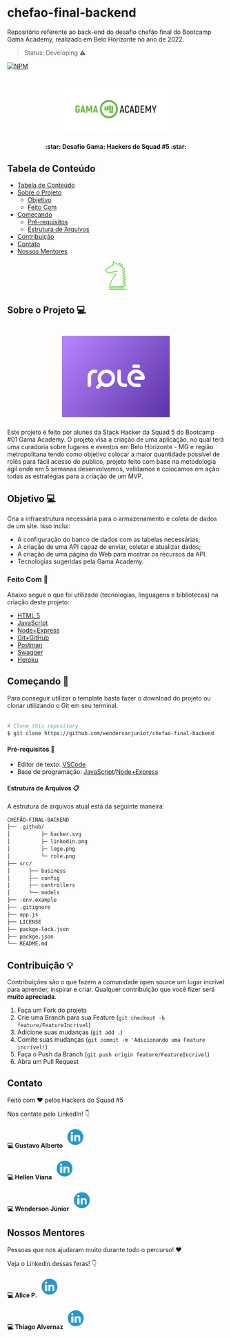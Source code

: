 # chefao-final-backend <!-- substituir pelo nome do projeto -->

Repositório referente ao back-end do desafio chefão final do Bootcamp Gama Academy, realizado em Belo Horizonte no ano de 2022.

> Status: Developing ⚠️

[![NPM](https://img.shields.io/npm/l/react)](https://github.com/wendersonjunior/chefao-final-backend/blob/main/LICENSE)

<h1 align="center">
    <img alt="GamaAcademy" title="#GamaAcademy" src=".github/logo.png" width="250px" />
</h1>

<h4 align="center"> 
	:star: Desafio Gama: Hackers do Squad #5 :star:
	
</h4>

<!-- TABLE OF CONTENTS -->

## Tabela de Conteúdo

- [Tabela de Conteúdo](#tabela-de-conteúdo)
- [Sobre o Projeto](#sobre-o-projeto-)
  - [Objetivo](#objetivo-)
  - [Feito Com](#feito-com-)
- [Começando](#começando-)
  - [Pré-requisitos](#pré-requisitos-large_orange_diamond)
  - [Estrutura de Arquivos](#estrutura-de-arquivos-clipboard)
- [Contribuição](#contribuição-)
- [Contato](#contato)
- [Nossos Mentores](#nossos-mentores)

<!-- ABOUT THE PROJECT -->

<p align="center">
    <img alt="GamaHacker" title="#GamaHacker" src=".github/hacker.svg" width="50px" />
</p>

## Sobre o Projeto 💻
<h1 align="center">
    <img alt="ROLÊ" title="#Role" src=".github/role.png" width="250px" />
</h1>

Este projeto é feito por alunes da Stack Hacker da Squad 5 do Bootcamp #01 Gama Academy. O projeto visa a criação de uma aplicação, no qual terá uma curadoria sobre lugares e eventos em Belo Horizonte - MG e região metropolitana tendo como objetivo colocar a maior quantidade possível de rolês para fácil acesso do publico, projeto feito com base na metodologia ágil onde em 5 semanas desenvolvemos, validamos e colocamos em ação todas as estratégias para a criação de um MVP.

## Objetivo 💻

Cria a infraestrutura necessária para o armazenamento e coleta de dados de um site. Isso inclui:

- A configuração do banco de dados com as tabelas necessárias;
- A criação de uma API capaz de enviar, coletar e atualizar dados;
- A criação de uma página da Web para mostrar os recursos da API.
- Tecnologias sugeridas pela Gama Academy.

### Feito Com 🚀

Abaixo segue o que foi utilizado (tecnologias, linguagens e bibliotecas) na criação deste projeto:

- [HTML 5](https://developer.mozilla.org/pt-BR/docs/Web/HTML/HTML5)
- [JavaScript](https://developer.mozilla.org/pt-BR/docs/Web/JavaScript)
- [Node+Express](https://developer.mozilla.org/pt-BR/docs/Learn/Server-side/Express_Nodejs/Introduction)
- [Git+GitHub](https://git-scm.com/book/pt-br/v2/Come%C3%A7ando-O-B%C3%A1sico-do-Git)
- [Postman](https://www.postman.com/company/about-postman/)
- [Swagger](http://www2.decom.ufop.br/terralab/documentando-sua-api-rest-com-swagger/)
- [Heroku](https://developer.mozilla.org/pt-BR/docs/Learn/Server-side/Express_Nodejs/deployment#example_installing_locallibrary_on_heroku)

<!-- GETTING STARTED -->
## Começando 🏁

Para conseguir utilizar o template basta fazer o download do projeto ou clonar utilizando o Git em seu terminal.

```bash

# Clone this repository
$ git clone https://github.com/wendersonjunior/chefao-final-backend

```

#### Pré-requisitos :large_orange_diamond:

- Editor de texto: [VSCode](https://code.visualstudio.com/)
- Base de programação: [JavaScript](https://developer.mozilla.org/pt-BR/docs/Web/JavaScript)/[Node+Express](https://developer.mozilla.org/pt-BR/docs/Learn/Server-side/Express_Nodejs/Introduction)

#### Estrutura de Arquivos :clipboard:

A estrutura de arquivos atual está da seguinte maneira:

```bash
CHEFÃO-FINAL-BACKEND
├── .github/
│          ├─ hacker.svg
│          ├─ linkedin.png
│          ├─ logo.png
│          └─ role.png
├── src/
│      ├── business
│      ├── config
│      ├── controllers
│      └── models
├── .env.example
├── .gitignore
├── app.js
├── LICENSE
├── packge-lock.json
├── packge.json
└── README.md
```

<!-- CONTRIBUTING -->

## Contribuição 💡

Contribuições são o que fazem a comunidade open source um lugar incrível para aprender, inspirar e criar. Qualquer contribuição que você fizer será **muito apreciada**.

1. Faça um Fork do projeto
2. Crie uma Branch para sua Feature (`git checkout -b feature/FeatureIncrivel`)
3. Adicione suas mudanças (`git add .`)
4. Comite suas mudanças (`git commit -m 'Adicionando uma Feature incrível!`)
5. Faça o Push da Branch (`git push origin feature/FeatureIncrivel`)
6. Abra um Pull Request

<!-- CONTACT -->

## Contato

Feito com :heart: pelos Hackers do Squad #5

<p>Nos contate pelo LinkedIn! 👇</p>

<p><strong>💻 Gustavo Alberto</strong>
  <a href="https://br.linkedin.com/in/gustavo-alberto">
   <img src=".github/linkedin.png" alt="Ícone ou logo do Linkedin" width="50px">
  </a>
</p>

<p><strong>💻 Hellen Viana</strong>
  <a href="https://www.linkedin.com/in/hellen-viana/">
    <img src=".github/linkedin.png" alt="Ícone ou logo do Linkedin" width="50px">
  </a>
</p>

<p><strong>💻 Wenderson Júnior</strong>
  <a href="https://www.linkedin.com/in/wenderson-junior-b4a10417b/">
    <img src=".github/linkedin.png" alt="Ícone ou logo do Linkedin" width="50px">
  </a>
</p>

## Nossos Mentores

Pessoas que nos ajudaram muito durante todo o percurso! :heart: 

Veja o Linkedin dessas feras! 👇

<p><strong>💻 Alice P.</strong>
  <a href="https://www.linkedin.com/in/alicepaixao/">
    <img src=".github/linkedin.png" alt="Ícone ou logo do Linkedin" width="50px">
  </a>
</p>

<p><strong>💻 Thiago Alvernaz</strong>
  <a href="https://www.linkedin.com/in/thiagoalvernaz/">
    <img src=".github/linkedin.png" alt="Ícone ou logo do Linkedin" width="50px">
  </a>
</p>
